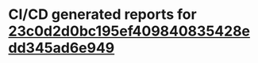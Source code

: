 # CI/CD generated reports for [23c0d2d0bc195ef409840835428edd345ad6e949](https://github.com/hydephp/develop/commit/23c0d2d0bc195ef409840835428edd345ad6e949)
